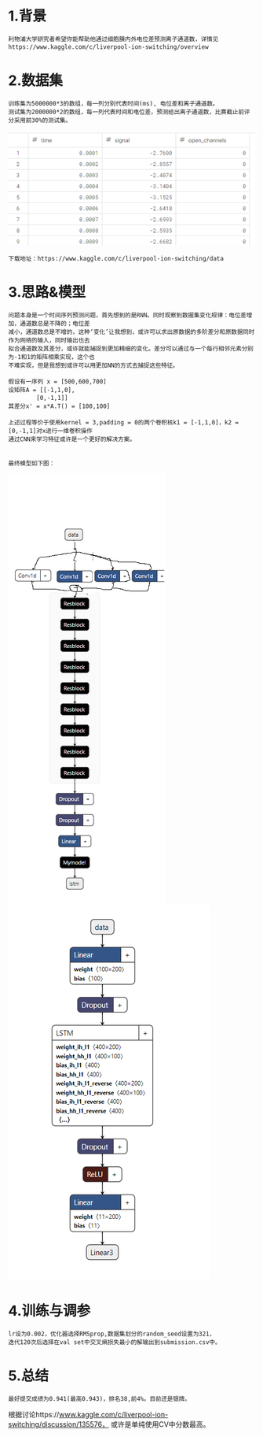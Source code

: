 # 1.背景
	利物浦大学研究者希望你能帮助他通过细胞膜内外电位差预测离子通道数，详情见
	https://www.kaggle.com/c/liverpool-ion-switching/overview

# 2.数据集
	训练集为5000000*3的数组，每一列分别代表时间(ms), 电位差和离子通道数。
	测试集为2000000*2的数组，每一列代表时间和电位差，预测给出离子通道数，比赛截止前评分采用前30%的测试集。
![image](https://github.com/hui98/Kaggle/blob/master/ion-switching/pics/%E6%95%B0%E6%8D%AE%E9%9B%86.png)
	
	下载地址：https://www.kaggle.com/c/liverpool-ion-switching/data

# 3.思路&模型

	问题本身是一个时间序列预测问题，首先想到的是RNN。同时观察到数据集变化规律：电位差增加，通道数总是不降的；电位差
	减小，通道数总是不增的，这种‘变化’让我想到，或许可以求出原数据的多阶差分和原数据同时作为网络的输入，同时输出也去
	拟合通道数及其差分，或许就能捕捉到更加精细的变化。差分可以通过与一个每行相邻元素分别为-1和1的矩阵相乘实现，这个也
	不难实现，但是我想到或许可以用更加NN的方式去捕捉这些特征。
	
	假设有一序列 x = [500,600,700]
	设矩阵A = [[-1,1,0],
	        [0,-1,1]]
	其差分x' = x*A.T() = [100,100]
	
	上述过程等价于使用kernel = 3,padding = 0的两个卷积核k1 = [-1,1,0]，k2 = [0,-1,1]对x进行一维卷积操作
	通过CNN来学习特征或许是一个更好的解决方案。
	
	
	最终模型如下图：
![](https://github.com/hui98/Kaggle/blob/master/ion-switching/pics/%E6%89%B9%E6%B3%A8%202020-03-26%20235238.png)
![](https://github.com/hui98/Kaggle/blob/master/ion-switching/pics/lstm.png)
	
# 4.训练与调参
	
	lr设为0.002，优化器选择RMSprop,数据集划分的random_seed设置为321，
	迭代120次后选择在val set中交叉熵损失最小的解输出到submission.csv中。

# 5.总结
	最好提交成绩为0.941(最高0.943)，排名38,前4%。目前还是银牌。
  根据讨论https://www.kaggle.com/c/liverpool-ion-switching/discussion/135576，
  或许是单纯使用CV中分数最高。
